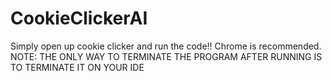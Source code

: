 # CookieClickerAI
Simply open up cookie clicker and run the code!!
Chrome is recommended.
NOTE: THE ONLY WAY TO TERMINATE THE PROGRAM AFTER RUNNING IS TO TERMINATE IT ON YOUR IDE
